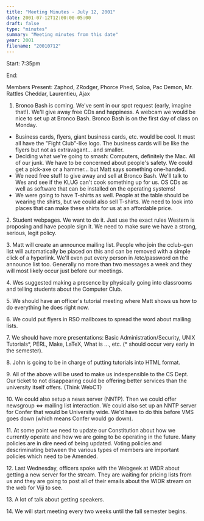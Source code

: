 ```yaml
---
title: "Meeting Minutes - July 12, 2001"
date: 2001-07-12T12:00:00-05:00
draft: false
type: "minutes"
summary: "Meeting minutes from this date"
year: 2001
filename: "20010712"
---
```


 Start: 7:35pm </p><p>
End:  </p><p>
Members Present: Zaphod, ZRodger, Phorce Phed, Soloa, Pac Demon, Mr. Rattles Cheddar, Laurentieu, Ajax </p><p>
1. Bronco Bash is coming.  We've sent in our spot request (early, imagine that!).  We'll give away free CDs and happiness.  A webcam we would be nice to set up at Bronco Bash.  Bronco Bash is on the first day of class on Monday. </p><p>
<ul> <li>Business cards, flyers, giant business cards, etc. would be cool.  It must all have the "Fight Club"-like logo.  The business cards will be like the  flyers but not as extravagant... and smaller. </li> <li>Deciding what we're going to smash:  Computers, definitely the Mac.  All of our junk.  We have to be concerned about people's safety.  We could get a pick-axe or a hammer... but Matt says something one-handed. </li> <li>We need free stuff to give away and sell at Bronco Bash.  We'll talk to Wes and see if the KLUG can't cook something up for us.  OS CDs as well as software that can be installed on the operating systems! </li> <li>We were going to have T-shirts as well.  People at the table should be wearing the shirts, but we could also sell T-shirts.  We need to look into places that can make these shirts for us at an affordable price. </li> </ul> </p><p>
2. Student webpages.  We want to do it.  Just use the exact rules Western is  proposing and have people sign it.  We need to make sure we have a strong, serious, legit policy. </p><p>
3. Matt will create an announce mailing list.  People who join the cclub-gen list will automatically be placed on this and can be removed with a simple click of a hyperlink.  We'll even put every person in /etc/password on the announce list too.  Generally no more than two messages a week and they will most likely occur just before our meetings. </p><p>
4. Wes suggested making a presence by physically going into classrooms and  telling students about the Computer Club. </p><p>
5. We should have an officer's tutorial meeting where Matt shows us how to do everything he does right now. </p><p>
6. We could put flyers in RSO mailboxes to spread the word about mailing lists. </p><p>
7. We should have more presentations:  Basic Administration/Security, UNIX Tutorials*, PERL, Make, LaTeX, What is ..., etc. (* should occur very early  in the semester). </p><p>
8. John is going to be in charge of putting tutorials into HTML format. </p><p>
9. All of the above will be used to make us indespensible to the CS Dept.  Our ticket to not disappearing could be offering better services than the university itself offers.  (Think WebCT) </p><p>
10. We could also setup a news server (NNTP).  Then we could offer newsgroup  <=> mailing list interaction.  We could also set up an NNTP server for Confer that would be University wide.  We'd have to do this before VMS goes down (which means Confer would go down). </p><p>
11. At some point we need to update our Constitution about how we currently operate and how we are going to be operating in the future.  Many policies are in dire need of being updated.  Voting policies and descriminating between the various types of members are important policies which need to be Amended. </p><p>
12. Last Wednesday, officers spoke with the Webgeek at WIDR about getting a new server for the stream.  They are waiting for pricing lists from us and they are going to post all of their emails about the WIDR stream on the web for Viji to see. </p><p>
13. A lot of talk about getting speakers. </p><p>
14. We will start meeting every two weeks until the fall semester begins. </p>
